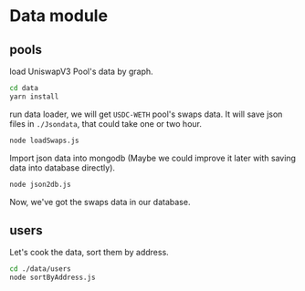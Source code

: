 # Data module

## pools

load UniswapV3 Pool's data by graph.

```sh
cd data
yarn install
```

run data loader, we will get `USDC-WETH` pool's swaps data. It will save json files in `./Jsondata`, that could take one or two hour.

```sh
node loadSwaps.js
```

Import json data into mongodb (Maybe we could improve it later with saving data into database directly).

```sh
node json2db.js
```

Now, we've got the swaps data in our database.

## users

Let's cook the data, sort them by address.

```sh
cd ./data/users
node sortByAddress.js
```
